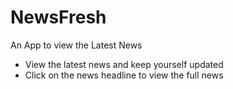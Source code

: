 # NewsFresh
An App to view the Latest News

- View the latest news and keep yourself updated
- Click on the news headline to view the full news
